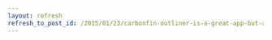 ```yaml
---
layout: refresh
refresh_to_post_id: /2015/01/23/carbonfin-outliner-is-a-great-app-but-a-poor-application
---
```

